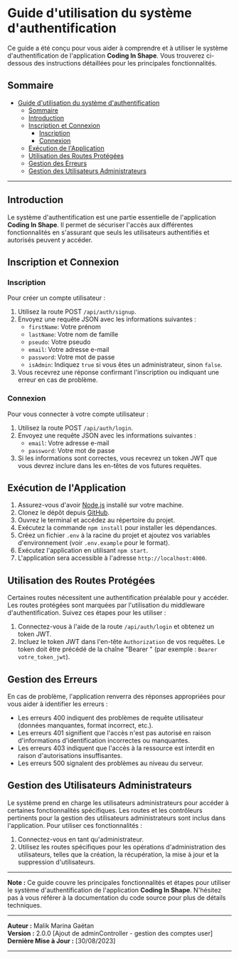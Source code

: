 # Guide d'utilisation du système d'authentification

Ce guide a été conçu pour vous aider à comprendre et à utiliser le système d'authentification de l'application **Coding In Shape**. Vous trouverez ci-dessous des instructions détaillées pour les principales fonctionnalités.

## Sommaire

- [Guide d'utilisation du système d'authentification](#guide-dutilisation-du-système-dauthentification)
  - [Sommaire](#sommaire)
  - [Introduction](#introduction)
  - [Inscription et Connexion](#inscription-et-connexion)
    - [Inscription](#inscription)
    - [Connexion](#connexion)
  - [Exécution de l'Application](#exécution-de-lapplication)
  - [Utilisation des Routes Protégées](#utilisation-des-routes-protégées)
  - [Gestion des Erreurs](#gestion-des-erreurs)
  - [Gestion des Utilisateurs Administrateurs](#gestion-des-utilisateurs-administrateurs)

---

## Introduction

Le système d'authentification est une partie essentielle de l'application **Coding In Shape**. Il permet de sécuriser l'accès aux différentes fonctionnalités en s'assurant que seuls les utilisateurs authentifiés et autorisés peuvent y accéder.

## Inscription et Connexion

### Inscription

Pour créer un compte utilisateur :

1. Utilisez la route POST `/api/auth/signup`.
2. Envoyez une requête JSON avec les informations suivantes :
   - `firstName`: Votre prénom
   - `lastName`: Votre nom de famille
   - `pseudo`: Votre pseudo
   - `email`: Votre adresse e-mail
   - `password`: Votre mot de passe
   - `isAdmin`: Indiquez `true` si vous êtes un administrateur, sinon `false`.
3. Vous recevrez une réponse confirmant l'inscription ou indiquant une erreur en cas de problème.

### Connexion

Pour vous connecter à votre compte utilisateur :

1. Utilisez la route POST `/api/auth/login`.
2. Envoyez une requête JSON avec les informations suivantes :
   - `email`: Votre adresse e-mail
   - `password`: Votre mot de passe
3. Si les informations sont correctes, vous recevrez un token JWT que vous devrez inclure dans les en-têtes de vos futures requêtes.

## Exécution de l'Application

1. Assurez-vous d'avoir [Node.js](https://nodejs.org/) installé sur votre machine.
2. Clonez le dépôt depuis [GitHub](https://github.com/Aescanor/Coding-in-Shape-BDD-authentification).
3. Ouvrez le terminal et accédez au répertoire du projet.
4. Exécutez la commande `npm install` pour installer les dépendances.
5. Créez un fichier `.env` à la racine du projet et ajoutez vos variables d'environnement (voir `.env.example` pour le format).
6. Exécutez l'application en utilisant `npm start`.
7. L'application sera accessible à l'adresse `http://localhost:4000`.

## Utilisation des Routes Protégées

Certaines routes nécessitent une authentification préalable pour y accéder. Les routes protégées sont marquées par l'utilisation du middleware d'authentification. Suivez ces étapes pour les utiliser :

1. Connectez-vous à l'aide de la route `/api/auth/login` et obtenez un token JWT.
2. Incluez le token JWT dans l'en-tête `Authorization` de vos requêtes. Le token doit être précédé de la chaîne "Bearer " (par exemple : `Bearer votre_token_jwt`).

## Gestion des Erreurs

En cas de problème, l'application renverra des réponses appropriées pour vous aider à identifier les erreurs :

- Les erreurs 400 indiquent des problèmes de requête utilisateur (données manquantes, format incorrect, etc.).
- Les erreurs 401 signifient que l'accès n'est pas autorisé en raison d'informations d'identification incorrectes ou manquantes.
- Les erreurs 403 indiquent que l'accès à la ressource est interdit en raison d'autorisations insuffisantes.
- Les erreurs 500 signalent des problèmes au niveau du serveur.

## Gestion des Utilisateurs Administrateurs

Le système prend en charge les utilisateurs administrateurs pour accéder à certaines fonctionnalités spécifiques. Les routes et les contrôleurs pertinents pour la gestion des utilisateurs administrateurs sont inclus dans l'application. Pour utiliser ces fonctionnalités :

1. Connectez-vous en tant qu'administrateur.
2. Utilisez les routes spécifiques pour les opérations d'administration des utilisateurs, telles que la création, la récupération, la mise à jour et la suppression d'utilisateurs.

---

**Note :** Ce guide couvre les principales fonctionnalités et étapes pour utiliser le système d'authentification de l'application **Coding In Shape**. N'hésitez pas à vous référer à la documentation du code source pour plus de détails techniques.

---

**Auteur :** Malik Marina Gaëtan  
**Version :** 2.0.0  [Ajout de adminController - gestion des comptes user]
**Dernière Mise à Jour :** [30/08/2023]

---
